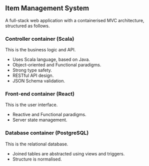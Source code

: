 ## Item Management System

A full-stack web application with a containerised MVC architecture, structured as follows.

### Controller container (Scala)

This is the business logic and API.

* Uses Scala language, based on Java.
* Object-oriented and Functional paradigms.
* Strong type safety.
* RESTful API design.
* JSON Schema validation.

### Front-end container (React)

This is the user interface.

* Reactive and Functional paradigms.
* Server state management.

### Database container (PostgreSQL)

This is the relational database.

* Joined tables are abstracted using views and triggers.
* Structure is normalised.

